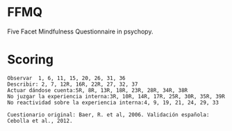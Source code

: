 # FFMQ

Five Facet Mindfulness Questionnaire in psychopy.


# Scoring

```
Observar  1, 6, 11, 15, 20, 26, 31, 36
Describir: 2, 7, 12R, 16R, 22R, 27, 32, 37  
Actuar dándose cuenta:5R, 8R, 13R, 18R, 23R, 28R, 34R, 38R
No juzgar la experiencia interna:3R, 10R, 14R, 17R, 25R, 30R, 35R, 39R
No reactividad sobre la experiencia interna:4, 9, 19, 21, 24, 29, 33 

Cuestionario original: Baer, R. et al, 2006. Validación española: Cebolla et al., 2012.
```